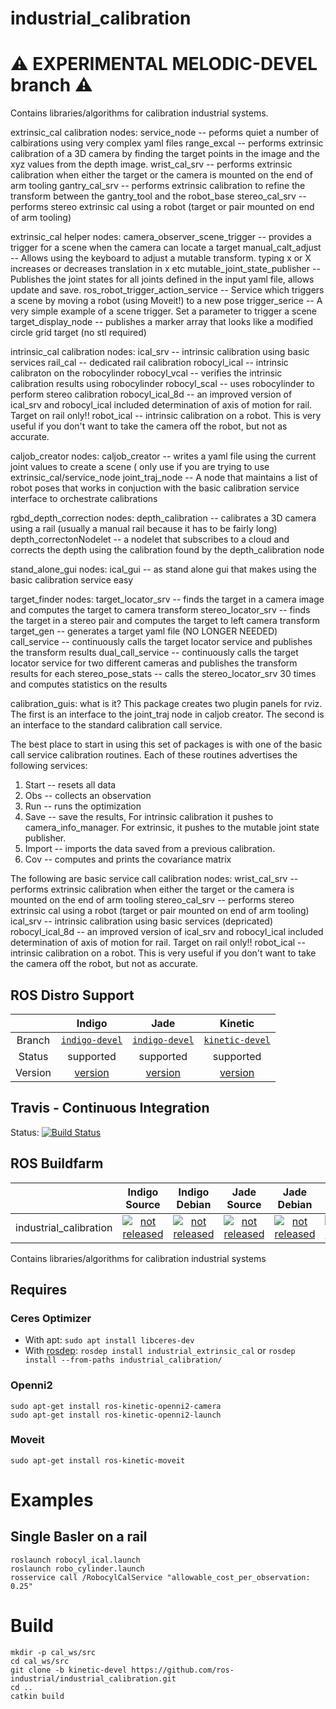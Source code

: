 industrial_calibration
======================

:warning: EXPERIMENTAL MELODIC-DEVEL branch :warning:
===

Contains libraries/algorithms for calibration industrial systems.

extrinsic_cal calibration nodes:
service_node   -- peforms quiet a number of calbirations using very complex yaml files
range_excal    -- performs extrinsic calibration of a 3D camera by finding the target points in the image and the xyz values from the depth image.
wrist_cal_srv  -- performs extrinsic calibration when either the target or the camera is mounted on the end of arm tooling
gantry_cal_srv -- performs extrinsic calibration to refine the transform between the gantry_tool and the robot_base
stereo_cal_srv -- performs stereo extrinsic cal using a robot (target or pair mounted on end of arm tooling)

extrinsic_cal helper nodes:
camera_observer_scene_trigger    -- provides a trigger for a scene when the camera can locate a target
manual_calt_adjust               -- Allows using the keyboard to adjust a mutable transform. typing x or X increases or decreases translation in x etc
mutable_joint_state_publisher    -- Publishes the joint states for all joints defined in the input yaml file, allows update and save.
ros_robot_trigger_action_service -- Service which triggers a scene by moving a robot (using Moveit!) to a new pose
trigger_serice                   -- A very simple example of a scene trigger. Set a parameter to trigger a scene
target_display_node              -- publishes a marker array that looks like a modified circle grid target (no stl required)

intrinsic_cal calibration nodes:
ical_srv        -- intrinsic calibration using basic services
rail_cal        -- dedicated rail calibration
robocyl_ical    -- intrinsic calibraton on the robocylinder
robocyl_vcal    -- verifies the intrinsic calibration results using robocylinder
robocyl_scal    -- uses robocylinder to perform stereo calibration
robocyl_ical_8d -- an improved version of ical_srv and robocyl_ical included determination of axis of motion for rail. Target on rail only!!
robot_ical      -- intrinsic calibration on a robot. This is very useful if you don't want to take the camera off the robot, but not as accurate.

caljob_creator nodes:
caljob_creator  -- writes a yaml file using the current joint values to create a scene ( only use if you are trying to use extrinsic_cal/service_node
joint_traj_node -- A node that maintains a list of robot poses that works in conjuction with the basic calibration service interface to orchestrate calibrations

rgbd_depth_correction nodes:
depth_calibration      -- calibrates a 3D camera using a rail (usually a manual rail because it has to be fairly long)
depth_correctonNodelet -- a nodelet that subscribes to a cloud and corrects the depth using the calibration found by the depth_calibration node

stand_alone_gui nodes:
ical_gui -- as stand alone gui that makes using the basic calibration service easy

target_finder nodes:
target_locator_srv -- finds the target in a camera image and computes the target to camera transform
stereo_locator_srv -- finds the target in a stereo pair and computes the target to left camera transform
target_gen         -- generates a target yaml file (NO LONGER NEEDED)
call_service       -- continuously calls the target locator service and publishes the transform results
dual_call_service  -- continuously calls the target locator service for two different cameras and publishes the transform results for each
stereo_pose_stats  -- calls the stereo_locator_srv 30 times and computes statistics on the results

calibration_guis: what is it?
This package creates two plugin panels for rviz. The first is an interface to the joint_traj node in caljob creator. The second is an interface to the standard calibration call service.


The best place to start in using this set of packages is with one of the basic call service calibration routines. Each of these routines advertises the following services:
1. Start  -- resets all data
2. Obs    -- collects an observation
3. Run    -- runs the optimization
4. Save   -- save the results, For intrinsic calibration it pushes to camera_info_manager. For extrinsic, it pushes to the mutable joint state publisher. 
5. Import -- imports the data saved from a previous calibration.
6. Cov    -- computes and prints the covariance matrix

The following are basic service call calibration nodes:
wrist_cal_srv  -- performs extrinsic calibration when either the target or the camera is mounted on the end of arm tooling
stereo_cal_srv -- performs stereo extrinsic cal using a robot (target or pair mounted on end of arm tooling)
ical_srv        -- intrinsic calibration using basic services (depricated)
robocyl_ical_8d -- an improved version of ical_srv and robocyl_ical included determination of axis of motion for rail. Target on rail only!!
robot_ical      -- intrinsic calibration on a robot. This is very useful if you don't want to take the camera off the robot, but not as accurate.

## ROS Distro Support

|         | Indigo | Jade | Kinetic |
|:-------:|:------:|:----:|:-------:|
| Branch  | [`indigo-devel`](https://github.com/ros-industrial/industrial_calibration/tree/indigo-devel) | [`indigo-devel`](https://github.com/ros-industrial/industrial_calibration/tree/indigo-devel) | [`kinetic-devel`](https://github.com/ros-industrial/industrial_calibration/tree/kinetic-devel) |
| Status  |  supported | supported |  supported |
| Version | [version](http://repositories.ros.org/status_page/ros_indigo_default.html?q=industrial_calibration) | [version](http://repositories.ros.org/status_page/ros_jade_default.html?q=industrial_calibration) | [version](http://repositories.ros.org/status_page/ros_kinetic_default.html?q=industrial_calibration) |

## Travis - Continuous Integration

Status: [![Build Status](https://travis-ci.org/ros-industrial/industrial_calibration.svg?branch=kinetic-devel)](https://travis-ci.org/ros-industrial/industrial_calibration)

## ROS Buildfarm

|         | Indigo Source | Indigo Debian | Jade Source | Jade Debian |  Kinetic Source  |  Kinetic Debian |
|:-------:|:-------------------:|:-------------------:|:-------------------:|:-------------------:|:-------------------:|:-------------------:|
| industrial_calibration | [![not released](http://build.ros.org/buildStatus/icon?job=Isrc_uT__industrial_calibration__ubuntu_trusty__source)](http://build.ros.org/view/Isrc_uT/job/Isrc_uT__industrial_calibration__ubuntu_trusty__source/) | [![not released](http://build.ros.org/buildStatus/icon?job=Ibin_uT64__industrial_calibration__ubuntu_trusty_amd64__binary)](http://build.ros.org/view/Ibin_uT64/job/Ibin_uT64__industrial_calibration__ubuntu_trusty_amd64__binary/) | [![not released](http://build.ros.org/buildStatus/icon?job=Jsrc_uT__industrial_calibration__ubuntu_trusty__source)](http://build.ros.org/view/Jsrc_uT/job/Jsrc_uT__industrial_calibration__ubuntu_trusty__source/) | [![not released](http://build.ros.org/buildStatus/icon?job=Jbin_uT64__industrial_calibration__ubuntu_trusty_amd64__binary)](http://build.ros.org/view/Jbin_uT64/job/Jbin_uT64__industrial_calibration__ubuntu_trusty_amd64__binary/) | [![not released](http://build.ros.org/buildStatus/icon?job=Ksrc_uX__industrial_calibration__ubuntu_xenial__source)](http://build.ros.org/view/Ksrc_uX/job/Ksrc_uX__industrial_calibration__ubuntu_xenial__source/) | [![not released](http://build.ros.org/buildStatus/icon?job=Kbin_uX64__industrial_calibration__ubuntu_xenial_amd64__binary)](http://build.ros.org/view/Kbin_uX64/job/Kbin_uX64__industrial_calibration__ubuntu_xenial_amd64__binary/) |


Contains libraries/algorithms for calibration industrial systems

## Requires

### Ceres Optimizer

- With apt: `sudo apt install libceres-dev`
- With [rosdep](http://docs.ros.org/independent/api/rosdep/html/):
  `rosdep install industrial_extrinsic_cal` or
  `rosdep install --from-paths industrial_calibration/`

### Openni2
```
sudo apt-get install ros-kinetic-openni2-camera
sudo apt-get install ros-kinetic-openni2-launch
```

### Moveit
`sudo apt-get install ros-kinetic-moveit`

# Examples

## Single Basler on a rail
```
roslaunch robocyl_ical.launch
roslaunch robo_cylinder.launch
rosservice call /RobocylCalService "allowable_cost_per_observation: 0.25"
```

# Build
```
mkdir -p cal_ws/src
cd cal_ws/src
git clone -b kinetic-devel https://github.com/ros-industrial/industrial_calibration.git
cd ..
catkin build
```
